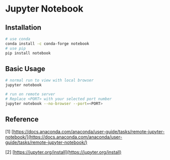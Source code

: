 # Jupyter Notebook

## Installation

```bash
# use conda
conda install -c conda-forge notebook
# use pip
pip install notebook
```

## Basic Usage

```bash
# normal run to view with local browser
jupyter notebook

# run on remote server
# Replace <PORT> with your selected port number
jupyter notebook --no-browser --port=<PORT>
```

## Reference

\[1\] [https://docs.anaconda.com/anaconda/user-guide/tasks/remote-jupyter-notebook/](https://docs.anaconda.com/anaconda/user-guide/tasks/remote-jupyter-notebook/)

\[2\] [https://jupyter.org/install](https://jupyter.org/install)

